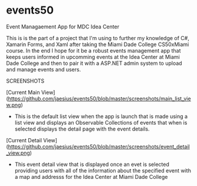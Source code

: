 # events50
Event Managaement App for MDC Idea Center

This is is the part of a project that I'm using to further my knowledge of C#, Xamarin Forms, and Xaml after taking the Miami Dade College
CS50xMiami course. In the end I hope for it be a robust events management app that keeps users informed in upcomming events at the Idea Center
at Miami Dade College and then to pair it with a ASP.NET admin system to upload and manage events and users. 

SCREENSHOTS

[Current Main View] (https://github.com/jaesius/events50/blob/master/screenshots/main_list_view.png)
* This is the default list view when the app is launch that is made using a list view and displays an Observable Collections of events
that when is selected displays the detail page with the event details.

[Current Detail View] (https://github.com/jaesius/events50/blob/master/screenshots/event_detail_view.png)
* This event detail view that is displayed once an evet is selected providing users with all of the information about the specified
event with a map and addresss for the Idea Center at Miami Dade College
